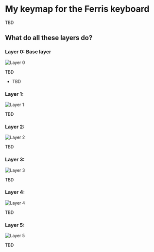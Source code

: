 My keymap for the Ferris keyboard
===============================================

TBD

What do all these layers do?
----------------------------

### Layer 0: Base layer

![Layer 0]()

TBD
* TBD

### Layer 1: 

![Layer 1]()

TBD

### Layer 2:

![Layer 2]()

TBD

### Layer 3: 

![Layer 3]()

TBD

### Layer 4:

![Layer 4]()

TBD

### Layer 5: 

![Layer 5]()

TBD



